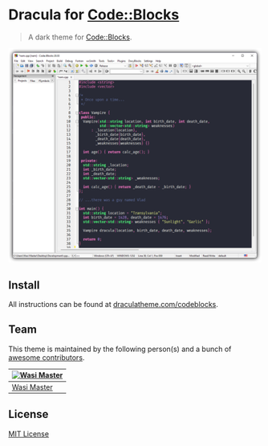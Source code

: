 # Dracula for [Code::Blocks](https://www.codeblocks.org/)

> A dark theme for [Code::Blocks](https://www.codeblocks.org/).

![Screenshot](./screenshot.png)

## Install

All instructions can be found at [draculatheme.com/codeblocks](https://draculatheme.com/codeblocks).

## Team

This theme is maintained by the following person(s) and a bunch of [awesome contributors](https://github.com/dracula/codeblocks/graphs/contributors).

[![Wasi Master](https://github.com/wasi-master.png?size=100)](https://github.com/wasi-master) |
--- |
[Wasi Master](https://github.com/wasi-master) |

## License

[MIT License](./LICENSE)